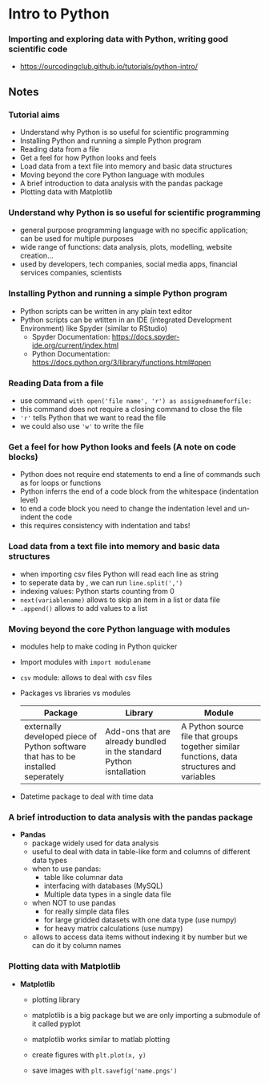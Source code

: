 
# Intro to Python

### Importing and exploring data with Python, writing good scientific code

* https://ourcodingclub.github.io/tutorials/python-intro/

## Notes

### Tutorial aims

* Understand why Python is so useful for scientific programming
* Installing Python and running a simple Python program
* Reading data from a file
* Get a feel for how Python looks and feels
* Load data from a text file into memory and basic data structures
* Moving beyond the core Python language with modules
* A brief introduction to data analysis with the pandas package
* Plotting data with Matplotlib

### Understand why Python is so useful for scientific programming

* general purpose programming language with no specific application; can be used for multiple purposes
* wide range of functions: data analysis, plots, modelling, website creation...
* used by developers, tech companies, social media apps, financial services companies, scientists

### Installing Python and running a simple Python program

* Python scripts can be written in any plain text editor
* Python scripts can be wtitten in an IDE (integrated Development Environment) like Spyder (similar to RStudio)
    * Spyder Documentation: https://docs.spyder-ide.org/current/index.html
    * Python Documentation: https://docs.python.org/3/library/functions.html#open
   
### Reading Data from a file

* use command ````with open('file name', 'r') as assignednameforfile:````
* this command does not require a closing command to close the file
* ````'r'```` tells Python that we want to read the file
* we could also use ````'w'```` to write the file

### Get a feel for how Python looks and feels (A note on code blocks)

* Python does not require end statements to end a line of commands such as for loops or functions
* Python inferrs the end of a code block from the whitespace (indentation level)
* to end a code block you need to change the indentation level and un-indent the code
* this requires consistency with indentation and tabs!

### Load data from a text file into memory and basic data structures

* when importing csv files Python will read each line as string
* to seperate data by , we can run ````line.split(',')````
* indexing values: Python starts counting from 0
* ````next(variablename)```` allows to skip an item in a list or data file
* ````.append()```` allows to add values to a list

### Moving beyond the core Python language with modules

* modules help to make coding in Python quicker
* Import modules with ````import modulename````
* ````csv```` module: allows to deal with csv files

* Packages vs libraries vs modules

   |Package|Library|Module|
   |-----|------|-----|
   |externally developed piece of Python software that has to be installed seperately|Add-ons that are already bundled in the standard Python isntallation|A Python source file that groups together similar functions, data structures and variables|
   
* Datetime package to deal with time data
   
### A brief introduction to data analysis with the pandas package

* **Pandas**
   * package widely used for data analysis
   * useful to deal with data in table-like form and columns of different data types
   * when to use pandas:
      * table like columnar data
      * interfacing with databases (MySQL)
      * Multiple data types in a single data file
   * when NOT to use pandas
      * for really simple data files 
      * for large gridded datasets with one data type (use numpy)
      * for heavy matrix calculations (use numpy)
   * allows to access data items without indexing it by number but we can do it by column names
   
### Plotting data with Matplotlib

* **Matplotlib**
   * plotting library
   * matplotlib is a big package but we are only importing a submodule of it called pyplot 
   * matplotlib works similar to matlab plotting
   
   * create figures with ````plt.plot(x, y)````
   * save images with ````plt.savefig('name.pngs')````
 



